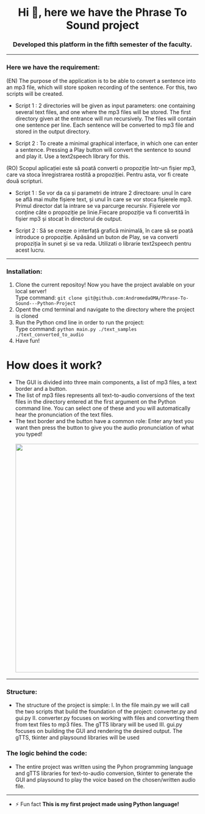 <h1 align="center">Hi 👋, here we have the Phrase To Sound project</h1>
<h3 align="center">Developed this platform in the fifth semester of the faculty.</h3>

---

<h3 align="left">Here we have the requirement:</h3>

(EN) The purpose of the application is to be able to convert a sentence into an mp3 file, which will store
spoken recording of the sentence. For this, two scripts will be created.
  
  - Script 1 : 2 directories will be given as input parameters: one containing several
  text files, and one where the mp3 files will be stored. The first directory given at the entrance will
  run recursively. The files will contain one sentence per line. Each sentence will be
  converted to mp3 file and stored in the output directory.
  
  - Script 2 : To create a minimal graphical interface, in which one can enter a
  sentence. Pressing a Play button will convert the sentence to sound and play it.
  Use a text2speech library for this.
  
(RO) Scopul aplicației este să poată converti o propoziție într-un fișier mp3, care va stoca
înregistrarea rostită a propoziției. Pentru asta, vor fi create două scripturi.
  
  - Script 1 : Se vor da ca și parametri de intrare 2 directoare: unul în care se află mai multe
  fișiere text, și unul în care se vor stoca fișierele mp3. Primul director dat la intrare se va
  parcurge recursiv. Fișierele vor conține câte o propoziție pe linie.Fiecare propoziție va fi
  convertită în fișier mp3 și stocat în directorul de output.
  
  - Script 2 : Să se creeze o interfață grafică minimală, în care să se poată introduce o
  propoziție. Apăsând un buton de Play, se va converti propoziția în sunet și se va reda.
  Utilizati o librarie text2speech pentru acest lucru.
  
---

<h3 align="left">Installation:</h3>

1. Clone the current repositoy! Now you have the project avalable on your local server!</br>
 Type command: ```git clone git@github.com:AndromedaOMA/Phrase-To-Sound---Python-Project```
2. Opent the cmd terminal and navigate to the directory where the project is cloned </br>
3. Run the Python cmd line in order to run the project: </br>
 Type command: ```python main.py ./text_samples ./text_converted_to_audio```
4. Have fun!


# How does it work?

- The GUI is divided into three main components, a list of mp3 files, a text border and a button.
- The list of mp3 files represents all text-to-audio conversions of the text files in the directory entered at the first argument on the Python command line. You can select one of these and you will automatically hear the pronunciation of the text files.
- The text border and the button have a common role: Enter any text you want then press the button to give you the audio pronunciation of what you typed!
  </br>
  </br>
<img src="https://github.com/user-attachments/assets/96ee3009-2acc-4b1b-b329-ac1dbff0638a" width="600" height="600"></img>

---

<h3 align="left">Structure:</h3>

 - The structure of the project is simple: 
     I. In the file main.py we will call the two scripts that build the foundation of the project: converter.py and gui.py
     II. converter.py focuses on working with files and converting them from text files to mp3 files. The gTTS library will be used
     III. gui.py focuses on building the GUI and rendering the desired output. The gTTS, tkinter and playsound libraries will be used
    
<h3 align="left">The logic behind the code:</h3>

 - The entire project was written using the Pyhon programming language and gTTS libraries for text-to-audio conversion, tkinter to generate the GUI and playsound to play the voice based on the chosen/written audio file.
 
---

- ⚡ Fun fact **This is my first project made using Python language!**
